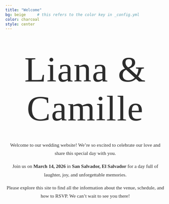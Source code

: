 ```yaml
---
title: "Welcome"
bg: beige     # this refers to the color key in _config.yml
color: charcoal
style: center
---
```


<!-- Hero Name Section -->
<div style="
  text-align: center;
  margin: 60px 20px 40px 20px;
  font-family: 'Great Vibes', cursive;  /* elegant wedding font */
  font-size: 8em;                       /* big, attention-grabbing */
  color: #2C2C2C;                        /* warm accent color */
  letter-spacing: 2px;
  line-height: 1.1;
  text-shadow: 1px 1px 2px rgba(0,0,0,0.1); /* subtle shadow for elegance */
">
  Liana & Camille
</div>

<!-- Intro text -->
<div style="
  color: #2C2C2C;               /* charcoal text for readability */
  font-family: 'Playfair Display', serif;  /* elegant wedding font */
  font-size: 1.1em;
  line-height: 1.7;
  text-align: center;
  max-width: 700px;
  margin: 40px auto;
">
  <p>
     Welcome to our wedding website! We’re so excited to celebrate our love and share this special day with you.
  </p>
  <p>
    Join us on <strong>March 14, 2026</strong> in <strong>San Salvador, El Salvador</strong> for a day full of laughter, joy, and unforgettable memories.
  </p>
  <p>
    Please explore this site to find all the information about the venue, schedule, and how to RSVP. We can’t wait to see you there! 
  </p>
</div>





